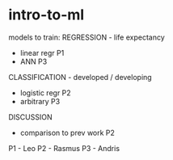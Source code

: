 # intro-to-ml

models to train:
REGRESSION - life expectancy
- linear regr P1
- ANN P3

CLASSIFICATION - developed / developing
- logistic regr P2
- arbitrary P3

DISCUSSION
- comparison to prev work P2

P1 - Leo
P2 - Rasmus
P3 - Andris

